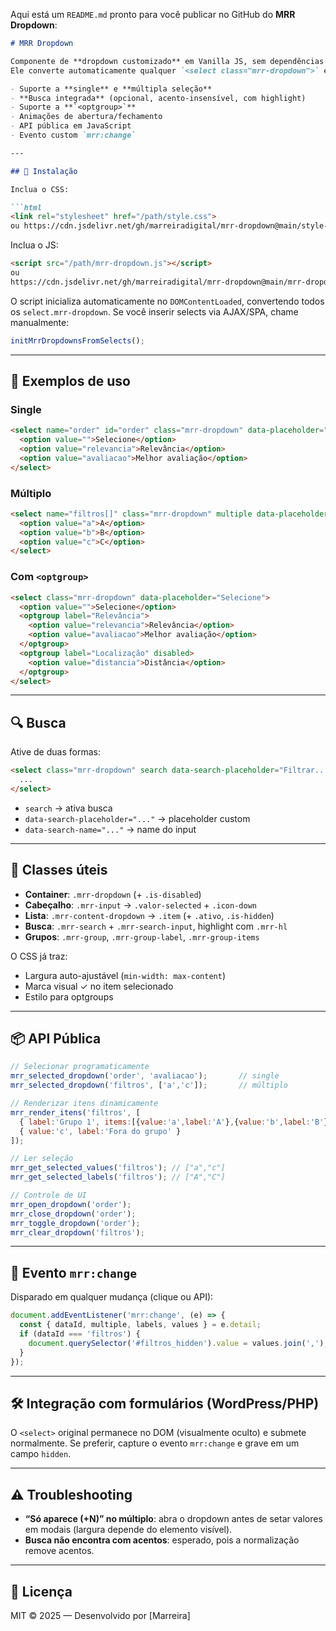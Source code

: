 Aqui está um `README.md` pronto para você publicar no GitHub do **MRR Dropdown**:

````markdown
# MRR Dropdown

Componente de **dropdown customizado** em Vanilla JS, sem dependências externas.  
Ele converte automaticamente qualquer `<select class="mrr-dropdown">` em um dropdown com:

- Suporte a **single** e **múltipla seleção**
- **Busca integrada** (opcional, acento-insensível, com highlight)
- Suporte a **`<optgroup>`**
- Animações de abertura/fechamento
- API pública em JavaScript
- Evento custom `mrr:change`

---

## 🚀 Instalação

Inclua o CSS:

```html
<link rel="stylesheet" href="/path/style.css">
ou https://cdn.jsdelivr.net/gh/marreiradigital/mrr-dropdown@main/style-min.css
````

Inclua o JS:

```html
<script src="/path/mrr-dropdown.js"></script>
ou
https://cdn.jsdelivr.net/gh/marreiradigital/mrr-dropdown@main/mrr-dropdown-min.js
```

O script inicializa automaticamente no `DOMContentLoaded`, convertendo todos os `select.mrr-dropdown`.
Se você inserir selects via AJAX/SPA, chame manualmente:

```js
initMrrDropdownsFromSelects();
```

---

## 📄 Exemplos de uso

### Single

```html
<select name="order" id="order" class="mrr-dropdown" data-placeholder="Selecione">
  <option value="">Selecione</option>
  <option value="relevancia">Relevância</option>
  <option value="avaliacao">Melhor avaliação</option>
</select>
```

### Múltiplo

```html
<select name="filtros[]" class="mrr-dropdown" multiple data-placeholder="Selecione filtros">
  <option value="a">A</option>
  <option value="b">B</option>
  <option value="c">C</option>
</select>
```

### Com `<optgroup>`

```html
<select class="mrr-dropdown" data-placeholder="Selecione">
  <option value="">Selecione</option>
  <optgroup label="Relevância">
    <option value="relevancia">Relevância</option>
    <option value="avaliacao">Melhor avaliação</option>
  </optgroup>
  <optgroup label="Localização" disabled>
    <option value="distancia">Distância</option>
  </optgroup>
</select>
```

---

## 🔍 Busca

Ative de duas formas:

```html
<select class="mrr-dropdown" search data-search-placeholder="Filtrar..." data-search-name="busca_order">
  ...
</select>
```

* `search` → ativa busca
* `data-search-placeholder="..."` → placeholder custom
* `data-search-name="..."` → name do input

---

## 🎨 Classes úteis

* **Container**: `.mrr-dropdown` (+ `.is-disabled`)
* **Cabeçalho**: `.mrr-input` → `.valor-selected` + `.icon-down`
* **Lista**: `.mrr-content-dropdown` → `.item` (+ `.ativo`, `.is-hidden`)
* **Busca**: `.mrr-search` + `.mrr-search-input`, highlight com `.mrr-hl`
* **Grupos**: `.mrr-group`, `.mrr-group-label`, `.mrr-group-items`

O CSS já traz:

* Largura auto-ajustável (`min-width: max-content`)
* Marca visual ✓ no item selecionado
* Estilo para optgroups

---

## 📦 API Pública

```js
// Selecionar programaticamente
mrr_selected_dropdown('order', 'avaliacao');       // single
mrr_selected_dropdown('filtros', ['a','c']);       // múltiplo

// Renderizar itens dinamicamente
mrr_render_itens('filtros', [
  { label:'Grupo 1', items:[{value:'a',label:'A'},{value:'b',label:'B'}] },
  { value:'c', label:'Fora do grupo' }
]);

// Ler seleção
mrr_get_selected_values('filtros'); // ["a","c"]
mrr_get_selected_labels('filtros'); // ["A","C"]

// Controle de UI
mrr_open_dropdown('order');
mrr_close_dropdown('order');
mrr_toggle_dropdown('order');
mrr_clear_dropdown('filtros');
```

---

## 📡 Evento `mrr:change`

Disparado em qualquer mudança (clique ou API):

```js
document.addEventListener('mrr:change', (e) => {
  const { dataId, multiple, labels, values } = e.detail;
  if (dataId === 'filtros') {
    document.querySelector('#filtros_hidden').value = values.join(',');
  }
});
```

---

## 🛠️ Integração com formulários (WordPress/PHP)

O `<select>` original permanece no DOM (visualmente oculto) e submete normalmente.
Se preferir, capture o evento `mrr:change` e grave em um campo `hidden`.

---

## ⚠️ Troubleshooting

* **“Só aparece (+N)” no múltiplo**: abra o dropdown antes de setar valores em modais (largura depende do elemento visível).
* **Busca não encontra com acentos**: esperado, pois a normalização remove acentos.

---

## 📜 Licença

MIT © 2025 — Desenvolvido por \[Marreira]
